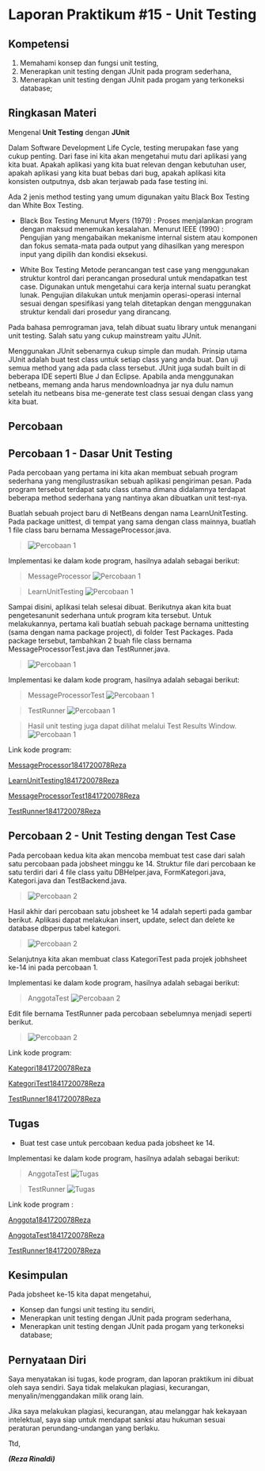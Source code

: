# Laporan Praktikum #15 - Unit Testing

## Kompetensi

1. Memahami konsep dan fungsi unit testing,
2. Menerapkan unit testing dengan JUnit pada program sederhana,
3. Menerapkan unit testing dengan JUnit pada progam yang terkoneksi database;

## Ringkasan Materi

Mengenal **Unit Testing** dengan **JUnit**

Dalam Software Development Life Cycle, testing merupakan fase yang cukup penting. Dari fase ini kita akan mengetahui mutu dari aplikasi yang kita buat. Apakah aplikasi yang kita buat relevan dengan kebutuhan user, apakah aplikasi yang kita buat bebas dari bug, apakah aplikasi kita konsisten outputnya, dsb akan terjawab pada fase testing ini.

Ada 2 jenis method testing yang umum digunakan yaitu Black Box Testing dan White Box Testing.

- Black Box Testing
Menurut Myers (1979) : Proses menjalankan program dengan maksud menemukan kesalahan. Menurut IEEE (1990) : Pengujian yang mengabaikan mekanisme internal sistem atau komponen dan fokus semata-mata pada output yang dihasilkan yang merespon input yang dipilih dan kondisi eksekusi.

- White Box Testing
Metode perancangan test case yang menggunakan struktur kontrol dari perancangan prosedural untuk mendapatkan test case. Digunakan untuk mengetahui cara kerja internal suatu perangkat lunak. Pengujian dilakukan untuk menjamin operasi-operasi internal sesuai dengan spesifikasi yang telah ditetapkan dengan menggunakan struktur kendali dari prosedur yang dirancang.

Pada bahasa pemrograman java, telah dibuat suatu library untuk menangani unit testing. Salah satu yang cukup mainstream yaitu JUnit.

Menggunakan JUnit sebenarnya cukup simple dan mudah. Prinsip utama JUnit adalah buat test class untuk setiap class yang anda buat. Dan uji semua method yang ada pada class tersebut. JUnit juga sudah built in di beberapa IDE seperti Blue J dan Eclipse. Apabila anda menggunakan netbeans, memang anda harus mendownloadnya  jar nya dulu namun setelah itu netbeans bisa me-generate test class sesuai dengan class yang kita buat.

## Percobaan
## Percobaan 1 - Dasar Unit Testing

Pada percobaan yang pertama ini kita akan membuat sebuah program sederhana yang mengilustrasikan sebuah aplikasi pengiriman pesan. Pada program tersebut terdapat satu class utama dimana didalamnya terdapat beberapa method sederhana yang nantinya akan dibuatkan unit test-nya.

Buatlah sebuah project baru di NetBeans dengan nama LearnUnitTesting. Pada package unittest, di tempat yang sama dengan class mainnya, buatlah 1 file class baru bernama MessageProcessor.java.

> ![Percobaan 1](img/percobaan1_0.PNG)

Implementasi ke dalam kode program, hasilnya adalah sebagai berikut:

> MessageProcessor
> ![Percobaan 1](img/percobaan1_1.png)

> LearnUnitTesting
> ![Percobaan 1](img/percobaan1_2.png)

Sampai disini, aplikasi telah selesai dibuat. Berikutnya akan kita buat pengetesanunit sederhana untuk program kita tersebut. Untuk melakukannya, pertama kali buatlah sebuah package bernama unittesting (sama dengan nama package project), di folder Test Packages. Pada package tersebut, tambahkan 2 buah file class bernama MessageProcessorTest.java dan TestRunner.java.

> ![Percobaan 1](img/percobaan1_3.PNG)

Implementasi ke dalam kode program, hasilnya adalah sebagai berikut:

> MessageProcessorTest
> ![Percobaan 1](img/percobaan1_4.png)

> TestRunner
> ![Percobaan 1](img/percobaan1_5.png)

>  Hasil unit testing juga dapat dilihat melalui Test Results Window.
> ![Percobaan 1](img/percobaan1_6.png)

Link kode program:

[MessageProcessor1841720078Reza](../../src/15_Unit_Testing/MessageProcessor1841720078Reza.java)

[LearnUnitTesting1841720078Reza](../../src/15_Unit_Testing/LearnUnitTesting1841720078Reza.java)

[MessageProcessorTest1841720078Reza](../../src/15_Unit_Testing/MessageProcessorTest1841720078Reza.java)

[TestRunner1841720078Reza](../../src/15_Unit_Testing/TestRunner1841720078Reza.java)

## Percobaan 2 - Unit Testing dengan Test Case

Pada percobaan kedua kita akan mencoba membuat test case dari salah satu percobaan pada jobsheet minggu ke 14. Struktur file dari percobaan ke satu terdiri dari 4 file class yaitu DBHelper.java, FormKategori.java, Kategori.java dan TestBackend.java.

> ![Percobaan 2](img/percobaan2_0.PNG)

Hasil akhir dari percobaan satu jobsheet ke 14 adalah seperti pada gambar berikut. Aplikasi dapat melakukan insert, update, select dan delete ke database dbperpus tabel kategori.

> ![Percobaan 2](img/percobaan2_1.png)

Selanjutnya kita akan membuat class KategoriTest pada projek jobhsheet ke-14 ini pada percobaan 1.

Implementasi ke dalam kode program, hasilnya adalah sebagai berikut:

> AnggotaTest
> ![Percobaan 2](img/percobaan2_2.png)

Edit file bernama TestRunner pada percobaan sebelumnya menjadi seperti berikut.

> ![Percobaan 2](img/percobaan2_3.png)

Link kode program:

[Kategori1841720078Reza](../../src/15_Unit_Testing/Kategori1841720078Reza.java)

[KategoriTest1841720078Reza](../../src/15_Unit_Testing/KategoriTest1841720078Reza.java)

[TestRunner1841720078Reza](../../src/15_Unit_Testing/TestRunner1841720078Reza.java)

## Tugas

- Buat test case untuk percobaan kedua pada jobsheet ke 14.

Implementasi ke dalam kode program, hasilnya adalah sebagai berikut:

> AnggotaTest
> ![Tugas](img/tugas1.png)

> TestRunner
> ![Tugas](img/tugas2.png)

Link kode program :

[Anggota1841720078Reza](../../src/15_Unit_Testing/Anggota1841720078Reza.java)

[AnggotaTest1841720078Reza](../../src/15_Unit_Testing/AnggotaTest1841720078Reza.java)

[TestRunner1841720078Reza](../../src/15_Unit_Testing/TestRunner1841720078Reza.java)

## Kesimpulan

Pada jobsheet ke-15 kita dapat mengetahui,

- Konsep dan fungsi unit testing itu sendiri,
- Menerapkan unit testing dengan JUnit pada program sederhana,
- Menerapkan unit testing dengan JUnit pada progam yang terkoneksi database;

## Pernyataan Diri

Saya menyatakan isi tugas, kode program, dan laporan praktikum ini dibuat oleh saya sendiri. Saya tidak melakukan plagiasi, kecurangan, menyalin/menggandakan milik orang lain.

Jika saya melakukan plagiasi, kecurangan, atau melanggar hak kekayaan intelektual, saya siap untuk mendapat sanksi atau hukuman sesuai peraturan perundang-undangan yang berlaku.

Ttd,

***(Reza Rinaldi)***
